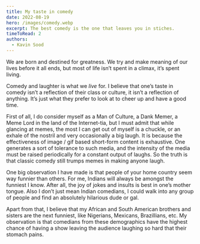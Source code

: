 ```yaml
---
title: My taste in comedy
date: 2022-08-19
hero: /images/comedy.webp
excerpt: The best comedy is the one that leaves you in stiches.
timeToRead: 2
authors:
  - Kavin Sood
---
```


We are born and destined for greatness. We try and make meaning of our lives before it all ends, but most of life isn’t spent in a climax, it’s spent living.

Comedy and laughter is what we *live* for. I believe that one’s taste in comedy isn’t a reflection of their class or culture, it isn’t a reflection of anything. It’s just what they prefer to look at to cheer up and have a good time. 

First of all, I do consider myself as a Man of Culture, a Dank Memer, a Meme Lord in the land of the Internet-tia, but I must admit that while glancing at memes, the most I can get out of myself is a chuckle, or an exhale of the nostril and very occasionally a big laugh. It is because the effectiveness of image / gif based short-form content is exhaustive. One generates a sort of tolerance to such media, and the intensity of the media must be raised periodically for a constant output of laughs. So the truth is that classic comedy still trumps memes in making anyone laugh.

One big observation I have made is that people of your home country seem way funnier than others. For me, Indians will always be amongst the funniest I know. After all, the joy of jokes and insults is best in one’s mother tongue. Also I don’t just mean Indian comedians, I could walk into any group of people and find an absolutely hilarious dude or gal.

Apart from that, I believe that my African and South American brothers and sisters are the next funniest, like Nigerians, Mexicans, Brazillians, etc. My observation is that comedians from these demographics have the highest chance of having a show leaving the audience laughing so hard that their stomach pains.
